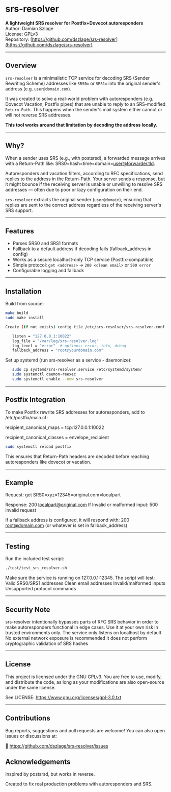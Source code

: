 # srs-resolver

**A lightweight SRS resolver for Postfix+Dovecot autoresponders**  
Author: Damian Szlage  
License: GPLv3  
Repository: [https://github.com/dszlage/srs-resolver](https://github.com/dszlage/srs-resolver)

---

## Overview

`srs-resolver` is a minimalistic TCP service for decoding SRS (Sender Rewriting Scheme) addresses like `SRS0=` or `SRS1=` into the original sender's address (e.g. `user@domain.com`).

It was created to solve a real-world problem with autoresponders (e.g. Dovecot Vacation, Postfix pipes) that are unable to reply to an SRS-modified `Return-Path`. This happens when the sender's mail system either cannot or will not reverse SRS addresses.

**This tool works around that limitation by decoding the address locally.**

---

## Why?

When a sender uses SRS (e.g., with postsrsd), a forwarded message arrives with a Return-Path like:
SRS0=hash=time=domain=user@forwarder.tld.

Autoresponders and vacation filters, according to RFC specifications, send replies to the address in the Return-Path. Your server sends a response, but it might bounce if the receiving server is unable or unwilling to resolve SRS addresses — often due to poor or lazy configuration on their end.

`srs-resolver` extracts the original sender (`user@domain`), ensuring that replies are sent to the correct address regardless of the receiving server's SRS support.

---

## Features

- Parses SRS0 and SRS1 formats
- Fallback to a default address if decoding fails (fallback_address in config)
- Works as a secure localhost-only TCP service (Postfix-compatible)
- Simple protocol: `get <address>` → `200 <clean email>` or `500 error`
- Configurable logging and fallback

---

## Installation

Build from source:

```bash
make build
sudo make install

Create (if not exists) config file /etc/srs-resolver/srs-resolver.conf:

   listen = "127.0.0.1:10022"
   log_file = "/var/log/srs-resolver.log"
   log_level = "error"  # options: error, info, debug
   fallback_address = "root@yourdomain.com"

```
Set up systemd (run srs-resolver as a service - daemonize):

```bash
   sudo cp systemd/srs-resolver.service /etc/systemd/system/
   sudo systemctl daemon-reexec
   sudo systemctl enable --now srs-resolver
```

---

## Postfix Integration

To make Postfix rewrite SRS addresses for autoresponders, add to /etc/postfix/main.cf:

recipient_canonical_maps = tcp:127.0.0.1:10022

recipient_canonical_classes = envelope_recipient

```bash
sudo systemctl reload postfix
```
This ensures that Return-Path headers are decoded before reaching autoresponders like dovecot or vacation.

---

## Example

Request:
get SRS0=xyz=12345=original.com=localpart

Response:
200 localpart@original.com
If Invalid or malformed input:
500 invalid request

If a fallback address is configured, it will respond with:
200 root@domain.com
(or whatever is set in fallback_address)

---

## Testing

Run the included test script:
```bash
./test/test_srs_resolver.sh
```
Make sure the service is running on 127.0.0.1:12345. The script will test:
Valid SRS0/SRS1 addresses
Clean email addresses
Invalid/malformed inputs
Unsupported protocol commands

---

## Security Note

srs-resolver intentionally bypasses parts of RFC SRS behavior in order to make autoresponders functional in edge cases. Use it at your own risk in trusted environments only.
The service only listens on localhost by default
No external network exposure is recommended
It does not perform cryptographic validation of SRS hashes

---

## License

This project is licensed under the GNU GPLv3.
You are free to use, modify, and distribute the code, as long as your modifications are also open-source under the same license.

See LICENSE: https://www.gnu.org/licenses/gpl-3.0.txt

---

## Contributions

Bug reports, suggestions and pull requests are welcome!
You can also open issues or discussions at:

🔗 https://github.com/dszlage/srs-resolver/issues

## Acknowledgements

Inspired by postsrsd, but works in reverse.

Created to fix real production problems with autoresponders and SRS.
